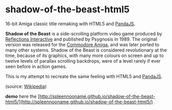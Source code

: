 # shadow-of-the-beast-html5

16-bit Amiga classic title remaking with HTML5 and [PandaJS](http://www.pandajs.net/).

**Shadow of the Beast** is a side-scrolling platform video game produced by [Reflections Interactive](https://en.wikipedia.org/wiki/Ubisoft_Reflections) and published by Psygnosis in 1989. The original version was released for the [Commodore Amiga](https://en.wikipedia.org/wiki/Commodore_Amiga), and was later ported to many other systems. Shadow of the Beast is considered revolutionary at the time, because of its graphics, with many more colours on screen and up to twelve levels of parallax scrolling backdrops, were of a level rarely if ever seen before in action games. 

This is my attempt to recreate the same feeling with HTML5 and [PandaJS](http://www.pandajs.net/).

(source: [Wikipedia](https://en.wikipedia.org/wiki/Shadow_of_the_Beast))

**demo**
here the [http://spleennooname.github.io/shadow-of-the-beast-html5/](http://spleennooname.github.io/shadow-of-the-beast-html5/)
